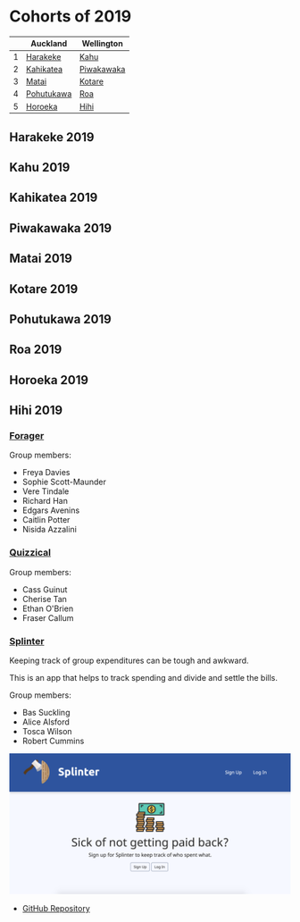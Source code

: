 # Cohorts of 2019

| | Auckland | Wellington |
|---|---|---|
| 1 | [Harakeke](#harakeke-2019) | [Kahu](#kahu-2019)
| 2 | [Kahikatea](#kahikatea-2019) | [Piwakawaka](#piwakawaka-2019)
| 3 | [Matai](#matai-2019) | [Kotare](#kotare-2019)
| 4 | [Pohutukawa](#pohutukawa-2019) | [Roa](#roa-2019)
| 5 | [Horoeka](#horoeka-2019) | [Hihi](#hihi-2019)


Harakeke 2019
---------


Kahu 2019
---------


Kahikatea 2019
---------


Piwakawaka 2019
---------


Matai 2019
---------


Kotare 2019
---------


Pohutukawa 2019
---------


Roa 2019
---------


Horoeka 2019
---------


Hihi 2019
---------

### [Forager]()

Group members:
* Freya Davies
* Sophie Scott-Maunder
* Vere Tindale
* Richard Han
* Edgars Avenins
* Caitlin Potter
* Nisida Azzalini


### [Quizzical]()

Group members:
* Cass Guinut 
* Cherise Tan
* Ethan O'Brien
* Fraser Callum

### [Splinter]()

Keeping track of group expenditures can be tough and awkward.

This is an app that helps to track spending and divide and settle the bills.

Group members:
* Bas Suckling
* Alice Alsford 
* Tosca Wilson
* Robert Cummins

![](images/2019/splinter.png)

* [GitHub Repository](https://github.com/hihi-2019/splinter)
